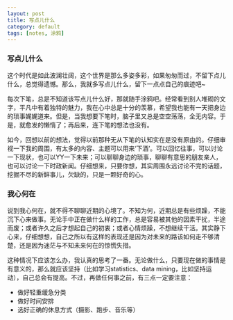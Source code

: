 ```yaml
---
layout: post
title: 写点儿什么
category: default
tags: [notes, 涂鸦]
---
```



### 写点儿什么

这个时代是如此波澜壮阔，这个世界是那么多姿多彩，如果匆匆而过，不留下点儿什么，总觉得遗憾。那么，我就多写点儿什么，留下一点点自己的痕迹吧~

每次下笔，总是不知道该写点儿什么好，那就随手涂鸦吧。经常看到别人堆砌的文字，平凡中有着独特的魅力，我在心中总是十分的羡慕，希望我也能有一天把身边的琐事娓娓道来。但是，当我想要下笔时，脑子里又总是空空荡荡，全无内容。于是，就愈发的懒惰了；再后来，连下笔的想法也没有。

如今，回想以前的想法，觉得以前那种无从下笔的认知实在是没有原由的。仔细审视一下我的周围，有太多的内容、主题可以用来‘下酒’。可以回忆往事，可以讨论一下现状，也可以YY一下未来；可以聊聊身边的琐事，聊聊有意思的朋友亲人，也可以讨论一下时政新闻。仔细想来，只要你想，其实周围永远讨论不完的话题，挖掘不尽的新鲜事儿，欠缺的，只是一颗好奇的心。

### 我心何在

说到我心何在，就不得不聊聊近期的心境了。不知为何，近期总是有些烦躁，不能沉下心来做事。无论手中正在做什么样的工作，总是容易被其他的因素干扰，半途而废；或者许久之后才想起自己的初衷；或者心情烦躁，不想继续干活。其实静下心来，仔细想想，自己之所以有这样的表现还是因为对未来的路该如何走不够清楚，还是因为迷茫与不知未来何在的惊慌失措。

这种情况下应该怎么办，我认真的思考了一番。无论做什么，只要现在做的事情是有意义的，那么就应该坚持（比如学习statistics、data mining，比如坚持运动），自己总会有提高。不过，再做任何事之前，有三点一定要注意：
 - 做好轻重缓急分类
 - 做好时间安排
 - 选好正确的休息方式（摄影、跑步、音乐等）
